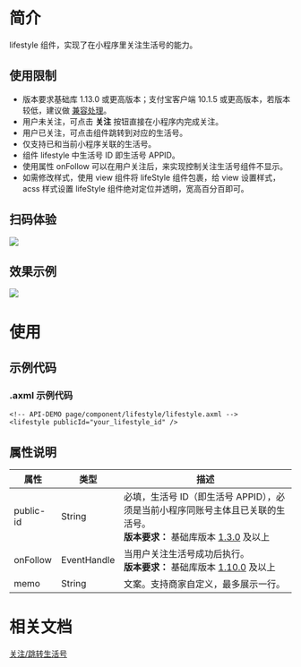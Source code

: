 
# 简介
lifestyle 组件，实现了在小程序里关注生活号的能力。

## 使用限制

- 版本要求基础库 1.13.0 或更高版本；支付宝客户端 10.1.5 或更高版本，若版本较低，建议做 [兼容处理](/mini/framework/compatibility)。
- 用户未关注，可点击 **关注** 按钮直接在小程序内完成关注。
- 用户已关注，可点击组件跳转到对应的生活号。
- 仅支持已和当前小程序关联的生活号。
- 组件 lifestyle 中生活号 ID 即生活号 APPID。
- 使用属性 onFollow 可以在用户关注后，来实现控制关注生活号组件不显示。
- 如需修改样式，使用 view 组件将 lifeStyle 组件包裹，给 view 设置样式，acss 样式设置 lifeStyle 组件绝对定位并透明，宽高百分百即可。

##  扫码体验
![](https://mdn.alipayobjects.com/afts/img/A*qj_DTJEXfV4AAAAAAAAAAAAAAa8wAA/original?bz=openpt_doc&t=I7RlK7zPbYE2K11vkyn64QAAAABkMK8AAAAA#align=left&display=inline&height=241&margin=%5Bobject%20Object%5D&originHeight=241&originWidth=195&status=done&style=none&width=195)

##  效果示例
![](https://gw.alipayobjects.com/zos/skylark-tools/public/files/6fe57c3ac1bbb263ac7ff6d931e19123.png#align=left&display=inline&height=105&margin=%5Bobject%20Object%5D&originHeight=105&originWidth=371&status=done&style=none&width=371)

# 使用

## 示例代码

### .axml 示例代码
```
<!-- API-DEMO page/component/lifestyle/lifestyle.axml -->
<lifestyle publicId="your_lifestyle_id" />
```

##  属性说明
| **属性** | **类型** | **描述** |
| --- | --- | --- |
| public-id | String | 必填，生活号 ID（即生活号 APPID），必须是当前小程序同账号主体且已关联的生活号。<br />**版本要求：** 基础库版本 [1.3.0](/mini/framework/compatibility) 及以上 |
| onFollow | EventHandle | 当用户关注生活号成功后执行。<br />**版本要求：** 基础库版本 [1.10.0](/mini/framework/compatibility) 及以上 |
| memo | String | 文案。支持商家自定义，最多展示一行。 |


# 相关文档
[关注/跳转生活号](https://opendocs.alipay.com/mini/introduce/bntnry)
